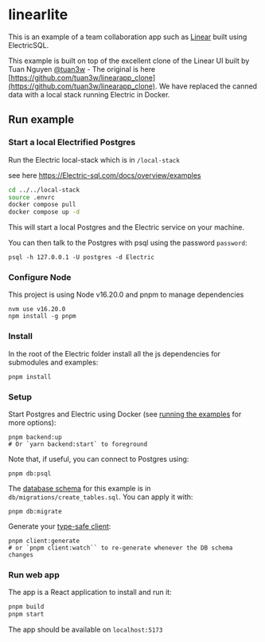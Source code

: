 # linearlite

This is an example of a team collaboration app such as [Linear](https://linear.app) built using ElectricSQL.

This example is built on top of the excellent clone of the Linear UI built by
Tuan Nguyen [@tuan3w](https://github.com/tuan3w) - The original is here
[https://github.com/tuan3w/linearapp_clone](https://github.com/tuan3w/linearapp_clone).
We have replaced the canned data with a local stack running Electric in Docker.

## Run example

### Start a local Electrified Postgres

Run the Electric local-stack which is in `/local-stack`

see here https://Electric-sql.com/docs/overview/examples

```bash
cd ../../local-stack
source .envrc
docker compose pull
docker compose up -d
```

This will start a local Postgres and the Electric service on your machine.

You can then talk to the Postgres with psql using the password `password`:

`psql -h 127.0.0.1 -U postgres -d Electric `

### Configure Node

This project is using Node v16.20.0 and pnpm to manage dependencies

```
nvm use v16.20.0
npm install -g pnpm
```

### Install

In the root of the Electric folder install all the js dependencies for submodules and examples:

```
pnpm install
```

### Setup

Start Postgres and Electric using Docker (see [running the examples](https://Electric-sql.com/docs/examples/notes/running) for more options):

```shell
pnpm backend:up
# Or `yarn backend:start` to foreground
```

Note that, if useful, you can connect to Postgres using:

```shell
pnpm db:psql
```

The [database schema](https://Electric-sql.com/docs/usage/data-modelling) for this example is in `db/migrations/create_tables.sql`.
You can apply it with:

```shell
pnpm db:migrate
```

Generate your [type-safe client](https://Electric-sql.com/docs/usage/data-access/client):

```shell
pnpm client:generate
# or `pnpm client:watch`` to re-generate whenever the DB schema changes
```

### Run web app

The app is a React application to install and run it:

```bash
pnpm build
pnpm start
```

The app should be available on `localhost:5173`
